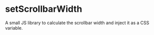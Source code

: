 # setScrollbarWidth
A small JS library to calculate the scrollbar width and inject it as a CSS variable.
